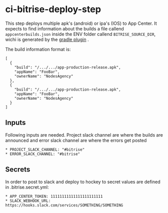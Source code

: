# ci-bitrise-deploy-step
This step deploys multiple apk's (android) or ipa's (IOS) to App Center. It expects to find information about the builds a file callend `appcenterbuilds.json` inside the ENV folder callend `BITRISE_SOURCE_DIR`,
wichi is generated by the [gradle plugin](https://github.com/nodes-android/ci-bitrise-gradle-plugin) . 

The build information format is:

```
[
  {
    "build": "/.../.../app-production-release.apk",
    "appName": "FooBar",
    "ownerName": "NodesAgency"
  },
  {
    "build": "/.../.../app-production-release.apk",
    "appName": "FooBar",
    "ownerName": "NodesAgency"
  }
]
```

##  Inputs

Following inputs are needed. Project slack channel are where the builds are announced and error slack channel are where the errors get posted

	* PROJECT_SLACK_CHANNEL: "#bitrise"
  	* ERROR_SLACK_CHANNEL: "#bitrise"

## Secrets

In order to post to slack and deploy to hockey to secret values are defined in .bitrise.secret.yml:

	* APP_CENTER_TOKEN: 11111111111111111111111
	* SLACK_WEBHOOK_URL: https://hooks.slack.com/services/SOMETHING/SOMETHING
